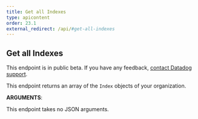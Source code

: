 ```yaml
---
title: Get all Indexes
type: apicontent
order: 23.1
external_redirect: /api/#get-all-indexes
---
```


## Get all Indexes

<div class="alert alert-warning">
This endpoint is in public beta. If you have any feedback, <a href="/help">contact Datadog support</a>.
</div>

This endpoint returns an array of the `Index` objects of your organization.


**ARGUMENTS**:


This endpoint takes no JSON arguments.
